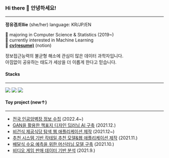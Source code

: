 ### Hi there 👋 안녕하세요!
---
**정유경/Ellie** (she/her) language: KR/JP/EN

🌱 majoring in Computer Science & Statistics (2019~)<br>
🌱 currently interested in Machine Learning <br>
🔖 <a href="https://imminent-statistic-7fd.notion.site/Ellie-d89bf30dd7e34d07ace2832526f9801c">**cv(resume)**</a> (notion)


정보접근능력의 불균형 해소에 관심이 많은 데이터 과학자입니다.<br>
아낌없이 공유하는 태도가 세상을 더 이롭게 한다고 믿습니다. 



#### **Stacks** 
---

<img src="https://img.shields.io/badge/python-3776AB?style=flat-square&logo=python&logoColor=white"/> <img src="https://img.shields.io/badge/GoogleColab-F9AB00?style=flat-square&logo=googlecolab&logoColor=black"/> <img src="https://img.shields.io/badge/scikitlearn-F7931E?style=flat-square&logo=scikit-learn&logoColor=white"/>



#### **Toy project** (new↑)
---

- <a href="https://github.com/yk-Jeong/climbing_map">전국 인공암벽장 정보 수집</a> (2022.4~)
- <a href="https://github.com/yk-Jeong/bookcover_gan">GAN을 활용한 책표지 디자인 딥러닝 AI 구축</a> (2021.12.)
- <a href="https://github.com/yk-Jeong/vegan_app">비건식 제공식당 탐색 웹 애플리케이션 제작</a> (2021.12~)
- <a href="https://github.com/yk-Jeong/cocktail_recommendation">추천 시스템 기반 칵테일 추천 모델&웹 애플리케이션 제작</a> (2021.11.)
- <a href="https://github.com/yk-Jeong/meal_prediction">배달식 수요 예측을 위한 머신러닝 모델 구축</a> (2021.10.)
- <a href="https://github.com/yk-Jeong/gamedata_analysis">비디오 게임 판매 데이터 기반 분석</a> (2021.9.)

